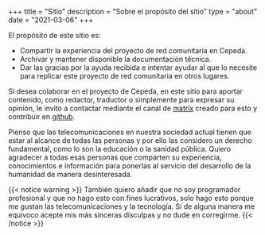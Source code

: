 +++
title = "Sitio"
description = "Sobre el propósito del sítio"
type = "about"
date = "2021-03-06"
+++

El propósito de este sitio es:

- Compartir la experiencia del proyecto de red comunitaria en Cepeda.
- Archivar y mantener disponible la documentación técnica.
- Dar las gracias por la ayuda recibida e intentar ayudar al que lo necesite para replicar este proyecto de red comunitaria en otros lugares.

Si desea colaborar en el proyecto de Cepeda, en este sitio para aportar contenido, como redactor, traductor o simplemente para expresar su opinión, le invito a contactar mediante el canal de [matrix](https://matrix.to/#/#hotspotcepeda:matrix.org) creado para esto y contribuir en [github](https://github.com/hotspotcepeda).

Pienso que las telecomunicaciones en nuestra sociedad actual tienen que estar al alcance de todas las personas y por ello las considero un derecho fundamental, como lo son la educación o la sanidad pública. Quiero agradecer a todas esas personas que comparten su experiencia, conocimientos e información para ponerlas al servicio del desarrollo de la humanidad de manera desinteresada.

{{< notice warning >}}
También quiero añadir que no soy programador profesional y que no hago esto con fines lucrativos, solo hago esto porque me gustan las telecomunicaciones y la tecnología. Si de alguna manera me equivoco acepte mis más sinceras disculpas y no dude en corregirme.
{{< /notice >}}

